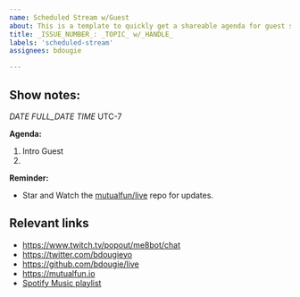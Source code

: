 ```yaml
---
name: Scheduled Stream w/Guest
about: This is a template to quickly get a shareable agenda for guest streams
title: _ISSUE_NUMBER_: _TOPIC_ w/_HANDLE_
labels: 'scheduled-stream'
assignees: bdougie

---
```

## Show notes:
_DATE_ _FULL_DATE_ _TIME_ UTC-7

**Agenda:**
1. Intro Guest
1.

**Reminder:** 
- Star and Watch the [mutualfun/live](https://github.com/mutualfun/live/) repo for updates. 

## Relevant links

- https://www.twitch.tv/popout/me8bot/chat
- https://twitter.com/bdougieyo
- https://github.com/bdougie/live
- https://mutualfun.io
- [Spotify Music playlist](https://open.spotify.com/playlist/7zrrIjhj4DuiVC9D6MRVMZ?si=S0QGUYxZTmC278Qw_jMwZg)
